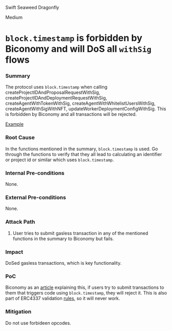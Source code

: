 Swift Seaweed Dragonfly

Medium

# `block.timestamp` is forbidden by Biconomy and will DoS all `withSig` flows

### Summary

The protocol uses `block.timestamp` when calling createProjectIDAndProposalRequestWithSig, createProjectIDAndDeploymentRequestWithSig, createAgentWithTokenWithSig, createAgentWithWhitelistUsersWithSig, createAgentWithSigWithNFT, updateWorkerDeploymentConfigWithSig. This is forbidden by Biconomy and all transactions will be rejected.

[Example](https://github.com/sherlock-audit/2025-03-crestal-network/blob/main/crestal-omni-contracts/src/BlueprintCore.sol#L216)

### Root Cause

In the functions mentioned in the summary, `block.timestamp` is used. Go through the functions to verify that they all lead to calculating an identifier or project id or similar which uses `block.timestamp`.

### Internal Pre-conditions

None.

### External Pre-conditions

None.

### Attack Path

1. User tries to submit gasless transaction in any of the mentioned functions in the summary to Biconomy but fails. 

### Impact

DoSed gasless transactions, which is key functionality.

### PoC

Biconomy as an [article](https://www.biconomy.io/post/bundler-integration-testing-end-to-end-userop-lifecycle) explaining this, if users try to submit transactions to them that triggers code using `block.timestamp`, they will reject it. This is also part of ERC4337 validation [rules](https://eips.ethereum.org/EIPS/eip-7562#opcode-rules), so it will never work.

### Mitigation

Do not use forbideen opcodes.